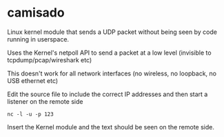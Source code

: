 # camisado
Linux kernel module that sends a UDP packet without being seen by code running in userspace.

Uses the Kernel's netpoll API to send a packet at a low level (invisible to tcpdump/pcap/wireshark etc)

This doesn't work for all network interfaces (no wireless, no loopback, no USB ethernet etc)

Edit the source file to include the correct IP addresses and then start a listener on the remote side
```
nc -l -u -p 123
```
Insert the Kernel module and the text should be seen on the remote side. 

